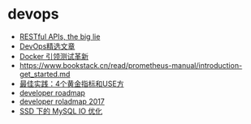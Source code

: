 # devops

- [RESTful APIs, the big lie](https://mmikowski.github.io/the_lie/)
- [DevOps精选文章
](https://mp.weixin.qq.com/s/OX2xg1I2ZUTlEvAlfLfwVw)
- [Docker 引领测试革新](http://www.infoq.com/cn/articles/docker-lead-test-innovation)
- https://www.bookstack.cn/read/prometheus-manual/introduction-get_started.md
- [最佳实践：4个黄金指标和USE方](https://www.ctolib.com/docs/sfile/prometheus-book/promql/prometheus-promql-best-praticase.html)
- [developer roadmap](https://github.com/kamranahmedse/developer-roadmap)
- [developer roladmap 2017](https://laravelacademy.org/post/9062.html)
- [SSD 下的 MySQL IO 优化](https://dbarobin.com/2015/08/29/mysql-optimization-under-ssd/)
